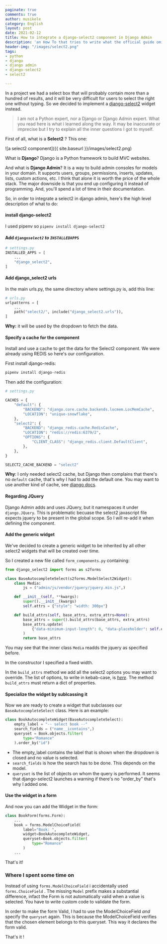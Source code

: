 ```yaml
---
paginate: true
comments: true
author: musikele
category: English
layout: post
date: 2021-02-12
title: How to integrate a django-select2 component in Django Admin
description: 'an How To that tries to write what the official guide omits '
header-img: "/images/select2.png"
tags:
- python
- django
- django admin
- django-select2
- select2

---
```

In a project we had a select box that will probably contain more than a hundred of results, and it will be very difficult for users to select the right one without typing. So we decided to implement a [django-select2](https://django-select2.readthedocs.io/en/latest/) widget instead.

> I am not a Python expert, nor a Django or Django Admin expert. What you read here is what i learned along the way. It may be inaccurate or imprecise but I try to explain all the inner questions I got to myself.

First of all, what is a **Select2** ? This one:

![a select2 component]({{ site.baseurl }}/images/select2.png)

What is **Django**? Django is a Python framework to build MVC websites.

And what is **Django Admin**? It is a way to build admin consoles for models in your domain. It supports users, groups, permissions, inserts, updates, lists, custom actions, etc. I think that alone it is worth the price of the whole stack. The major downside is that you end up configuring it instead of programming. And, you'll spend a lot of time in their documentation.

So, in order to integrate a select2 in django admin, here's the high level description of what to do:

#### install django-select2

I used pipenv so `pipenv install django-select2`

#### Add `django`_`select2` to `INSTALLED`_`APPS`

```python
# settings.py
INSTALLED_APPS = [
    ...
    "django_select2",
]
```

#### Add django_select2 urls

In the main urls.py, the same directory where settings.py is, add this line:

```python
# urls.py
urlpatterns = [
    ...
    path("select2/", include("django_select2.urls")),
]
```

**Why:** it will be used by the dropdown to fetch the data.

#### Specify a cache for the component

Install and use a cache to get the data for the Select2 component. We were already using REDIS so here's our configuration.

First install django-redis:

```bash
pipenv install django-redis
```

Then add the configuration:

```python
# settings.py

CACHES = {
    "default": {
        "BACKEND": "django.core.cache.backends.locmem.LocMemCache",
        "LOCATION": "unique-snowflake",
    },
    "select2": {
        "BACKEND": "django_redis.cache.RedisCache",
        "LOCATION": "redis://redis:6379/2",
        "OPTIONS": {
            "CLIENT_CLASS": "django_redis.client.DefaultClient",
        },
    },
}

SELECT2_CACHE_BACKEND = "select2"
```

**Why**: I only needed select2 cache, but Django then complains that there's no `default` cache, that's why I had to add the default one. You may want to use another kind of cache, see [django docs](https://docs.djangoproject.com/en/3.1/topics/cache/).

#### Regarding JQuery

Django Admin adds and uses JQuery, but it namespaces it under `django.JQuery`. This is problematic becuase the select2 javascript file expects jquery to be present in the global scope. So I will re-add it when defining the component.

#### Add the generic widget

We've decided to create a generic widget to be inherited by all other select2 widgets that will be created over time.

So I created a new file called `form_components.py` containing:

```python
from django_select2 import forms as s2forms

class BaseAutocompleteSelect(s2forms.ModelSelect2Widget):
    class Media:
        js = ("admin/js/vendor/jquery/jquery.min.js",)

    def __init__(self, **kwargs):
        super().__init__(kwargs)
        self.attrs = {"style": "width: 300px"}

    def build_attrs(self, base_attrs, extra_attrs=None):
        base_attrs = super().build_attrs(base_attrs, extra_attrs)
        base_attrs.update(
            {"data-minimum-input-length": 0, "data-placeholder": self.empty_label}
        )
        return base_attrs
```

You may see that the inner class `Media` readds the jquery as specified before.

In the constructor I specified a fixed width.

In the `build_attrs` method we add all the select2 options you may want to override. The list of options, to write in kebab-case, is [_here_](https://select2.org/configuration/options-api). The method `build_attrs` must return a dict of properties.

#### Specialize the widget by sublcassing it

Now we are ready to create a widget that subclasses our `BaseAutocompleteSelect` class. Here is an example: 

```python
class BookAutocompleteWidget(BaseAutocompleteSelect):
    empty_label = "-- select book --"
    search_fields = ("name__icontains",)
    queryset = Book.objects.filter(
        type="Romance"
    ).order_by("id")
```

* The empty_label contains the label that is shown when the dropdown is closed and no value is selected. 
* `search_fields` is how the search has to be done. This depends on the model. 
* `queryset` is the list of objects on whom the query is performed. It seems that django-select2 launches a warning if there's no "order_by" that's why I added one. 

#### Use the widget in a form 

And now you can add the Widget in the form: 

```python
class BookForm(forms.Form): 
    ...
    book = forms.ModelChoiceField(
        label="Book: ",
        widget=BookAutocompleteWidget,
        queryset=Book.objects.filter(
            type="Romance"
        )
    ...
```

That's it! 

### Where I spent some time on

Instead of using `forms.ModelChoiceField` i accidentally used `forms.ChoiceField` . The missing `Model` prefix makes a substantial difference, infact the Form is not automatically valid when a value is selected. You have to write custom code to validate the form. 

In order to make the form Valid, I had to use the ModelChoiceField _and_ specify the `queryset` again. This is because the ModelChoiceField verifies that the chosen element belongs to this queryset. This way it declares the form valid. 

That's it ! 